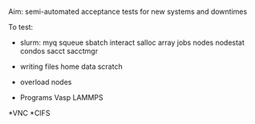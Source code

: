 Aim: semi-automated acceptance tests for new systems and downtimes

To test:


* slurm:
myq
squeue
sbatch 
interact
salloc
array jobs
nodes
nodestat
condos
sacct
sacctmgr

* writing files
home
data
scratch

* overload nodes

* Programs
Vasp
LAMMPS




*VNC
*CIFS
